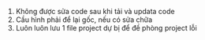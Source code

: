 1. Không được sửa code sau khi tải và updata code
2. Cầu hình phải để lại gốc, nếu có sửa chữa
3. Luôn luôn lưu 1 file project dự bị để đề phòng project lỗi
